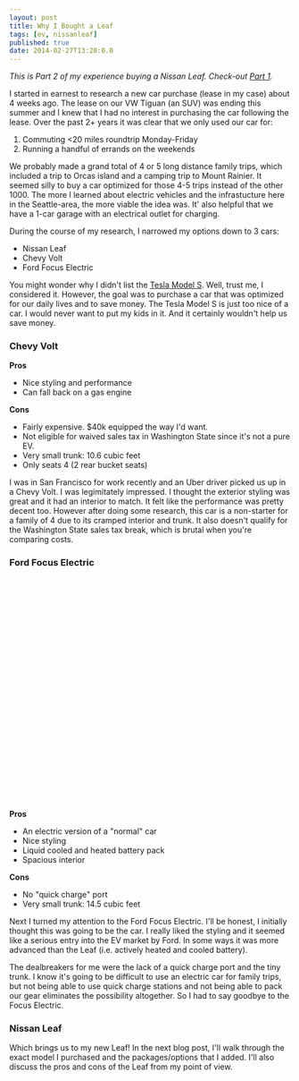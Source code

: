 ```yaml
---
layout: post
title: Why I Bought a Leaf
tags: [ev, nissanleaf]
published: true
date: 2014-02-27T13:20:0.0
---
```

*This is Part 2 of my experience buying a Nissan Leaf. Check-out [Part 1][1].*

I started in earnest to research a new car purchase (lease in my case) about 4 weeks ago. The lease on our VW Tiguan (an SUV) was ending this summer and I knew that I had no interest in purchasing the car following the lease. Over the past 2+ years it was clear that we only used our car for:

1. Commuting <20 miles roundtrip Monday-Friday
2. Running a handful of errands on the weekends

We probably made a grand total of 4 or 5 long distance family trips, which included a trip to Orcas island and a camping trip to Mount Rainier. It seemed silly to buy a car optimized for those 4-5 trips instead of the other 1000. The more I learned about electric vehicles and the infrastucture here in the Seattle-area, the more viable the idea was. It' also helpful that we have a 1-car garage with an electrical outlet for charging. 

During the course of my research, I narrowed my options down to 3 cars:

* Nissan Leaf
* Chevy Volt
* Ford Focus Electric

You might wonder why I didn't list the [Tesla Model S][2]. Well, trust me, I considered it. However, the goal was to purchase a car that was optimized for our daily lives and to save money. The Tesla Model S is just too nice of a car. I would never want to put my kids in it. And it certainly wouldn't help us save money. 

### Chevy Volt

**Pros**

* Nice styling and performance
* Can fall back on a gas engine

**Cons**

* Fairly expensive. $40k equipped the way I'd want.
* Not eligible for waived sales tax in Washington State since it's not a pure EV.
* Very small trunk: 10.6 cubic feet
* Only seats 4 (2 rear bucket seats)

I was in San Francisco for work recently and an Uber driver picked us up in a Chevy Volt. I was legimitately impressed. I thought the exterior styling was great and it had an interior to match. It felt like the performance was pretty decent too. However after doing some research, this car is a non-starter for a family of 4 due to its cramped interior and trunk. It also doesn't qualify for the Washington State sales tax break, which is brutal when you're comparing costs.

### Ford Focus Electric

<div style="width:600px;height:400px;background-image: url('https://dev-chitribgreenguide.s3.amazonaws.com/images/2012/12_Ford_FocusElectric.jpg');background-repeat: no-repeat; background-size: contain;"></div>

**Pros**

* An electric version of a "normal" car
* Nice styling
* Liquid cooled and heated battery pack
* Spacious interior

**Cons**

* No "quick charge" port
* Very small trunk: 14.5 cubic feet

Next I turned my attention to the Ford Focus Electric. I'll be honest, I initially thought this was going to be the car. I really liked the styling and it seemed like a serious entry into the EV market by Ford. In some ways it was more advanced than the Leaf (i.e. actively heated and cooled battery). 

The dealbreakers for me were the lack of a quick charge port and the tiny trunk. I know it's going to be difficult to use an electric car for family trips, but not being able to use quick charge stations and not being able to pack our gear eliminates the possibility altogether. So I had to say goodbye to the Focus Electric.

### Nissan Leaf

Which brings us to my new Leaf! In the next blog post, I'll walk through the exact model I purchased and the packages/options that I added. I'll also discuss the pros and cons of the Leaf from my point of view.


[1]:/2014/02/25/ditching-the-suv-for-a-nissan-leaf/
[2]:http://www.teslamotors.com/models
